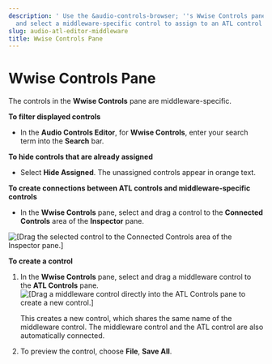 ```yaml
---
description: ' Use the &audio-controls-browser; ''s Wwise Controls pane to filter
  and select a middleware-specific control to assign to an ATL control in &ALYlong;. '
slug: audio-atl-editor-middleware
title: Wwise Controls Pane
---
```

# Wwise Controls Pane<a name="audio-atl-editor-middleware"></a>

The controls in the **Wwise Controls** pane are middleware\-specific\.

**To filter displayed controls**
+ In the **Audio Controls Editor**, for **Wwise Controls**, enter your search term into the **Search** bar\.

**To hide controls that are already assigned**
+ Select **Hide Assigned**\. The unassigned controls appear in orange text\.

**To create connections between ATL controls and middleware\-specific controls**
+ In the **Wwise Controls** pane, select and drag a control to the **Connected Controls** area of the **Inspector** pane\.

![\[Drag the selected control to the Connected Controls area of the Inspector pane.\]](/images/userguide/audio/audio-atl-editor-connected.png)

**To create a control**

1. In the **Wwise Controls** pane, select and drag a middleware control to the **ATL Controls** pane\.  
![\[Drag a middleware control directly into the ATL Controls pane to create a new control.\]](/images/userguide/audio/audio-atl-editor-new.png)

   This creates a new control, which shares the same name of the middleware control\. The middleware control and the ATL control are also automatically connected\.

1. To preview the control, choose **File**, **Save All**\.